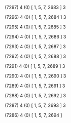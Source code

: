 (7297) 4 (0) [ 1, 5, 7, 2683 ] 3 


(7296) 4 (0) [ 1, 5, 7, 2684 ] 3 


(7295) 4 (0) [ 1, 5, 7, 2685 ] 3 


(7294) 4 (0) [ 1, 5, 7, 2686 ] 3 


(7293) 4 (0) [ 1, 5, 7, 2687 ] 3 


(7292) 4 (0) [ 1, 5, 7, 2688 ] 3 


(7291) 4 (0) [ 1, 5, 7, 2689 ] 3 


(7290) 4 (0) [ 1, 5, 7, 2690 ] 3 


(7289) 4 (0) [ 1, 5, 7, 2691 ] 3 


(7288) 4 (0) [ 1, 5, 7, 2692 ] 3 


(7287) 4 (0) [ 1, 5, 7, 2693 ] 3 


(7286) 4 (0) [ 1, 5, 7, 2694 ]  


